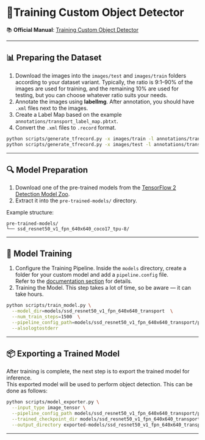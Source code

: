 # 🎯Training Custom Object Detector

📚 **Official Manual**: [Training Custom Object Detector](
https://tensorflow-object-detection-api-tutorial.readthedocs.io/en/latest/training.html)

---

## 📊 Preparing the Dataset

1. Download the images into the `images/test` and `images/train` folders according to your dataset variant. 
   Typically, the ratio is 9:1–90% of the images are used for training, and the remaining 10% are used for testing,
   but you can choose whatever ratio suits your needs.
2. Annotate the images using **labelImg**. After annotation, you should have `.xml` files next to the images.
3. Create a Label Map based on the example `annotations/transport_label_map.pbtxt`.
4. Convert the `.xml` files to `.record` format.

```bash
python scripts/generate_tfrecord.py -x images/train -l annotations/transport_label_map.pbtxt -o annotations/train.record
python scripts/generate_tfrecord.py -x images/test -l annotations/transport_label_map.pbtxt -o annotations/test.record
```

---

## 🔍 Model Preparation

1. Download one of the pre-trained models from the [TensorFlow 2 Detection Model Zoo](
https://github.com/tensorflow/models/blob/master/research/object_detection/g3doc/tf2_detection_zoo.md).
2. Extract it into the `pre-trained-models/` directory.

Example structure:

```
pre-trained-models/
└── ssd_resnet50_v1_fpn_640x640_coco17_tpu-8/
```

---

## 🧠 Model Training

1. Configure the Training Pipeline.
   Inside the `models` directory, create a folder for your custom model and add a `pipeline.config` file.  
   Refer to the [documentation section](
https://tensorflow-object-detection-api-tutorial.readthedocs.io/en/latest/training.html#configure-the-training-pipeline)
   for details.
2. Training the Model. This step takes a lot of time, so be aware — it can take hours.

```bash
python scripts/train_model.py \
  --model_dir=models/ssd_resnet50_v1_fpn_640x640_transport  \
  --num_train_steps=1500  \
  --pipeline_config_path=models/ssd_resnet50_v1_fpn_640x640_transport/pipeline.config  \
  --alsologtostderr
```

---

## 📦 Exporting a Trained Model

After training is complete, the next step is to export the trained model for inference.  
This exported model will be used to perform object detection. This can be done as follows:

```bash
python scripts/model_exporter.py \
  --input_type image_tensor \
  --pipeline_config_path models/ssd_resnet50_v1_fpn_640x640_transport/pipeline.config \
  --trained_checkpoint_dir models/ssd_resnet50_v1_fpn_640x640_transport/ \
  --output_directory exported-models/ssd_resnet50_v1_fpn_640x640_transport
```

---
